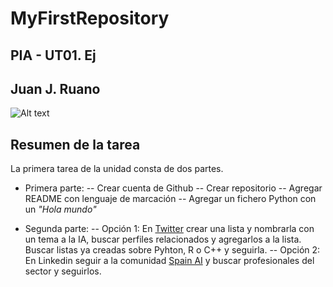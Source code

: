 # MyFirstRepository
## PIA - UT01. Ej
## Juan J. Ruano

![Alt text](https://img.freepik.com/free-photo/ai-technology-brain-background-digital-transformation-concept_53876-124672.jpg?w=1800&t=st=1700952951~exp=1700953551~hmac=9522ea436f3d9b2d73b76da6bec4e64cbf5257460f8790fe17ad40e520c92185)



## Resumen de la tarea

La primera tarea de la unidad consta de dos partes. 

- Primera parte:
-- Crear cuenta de Github
-- Crear repositorio
-- Agregar README con lenguaje de marcación
-- Agregar un fichero Python con un _"Hola mundo"_

- Segunda parte:
-- Opción 1: En [Twitter](https://x.com/) crear una lista y nombrarla con un tema a la IA, buscar perfiles relacionados y agregarlos a la lista. Buscar listas ya creadas sobre Pyhton, R o C++ y seguirla.
-- Opción 2: En Linkedin seguir a la comunidad [Spain AI](https://www.linkedin.com/company/spainai/?originalSubdomain=es) y buscar profesionales del sector y seguirlos.







 
